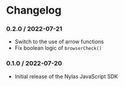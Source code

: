 # Changelog

### 0.2.0 / 2022-07-21
* Switch to the use of arrow functions
* Fix boolean logic of `browserCheck()`

### 0.1.0 / 2022-07-20
* Initial release of the Nylas JavaScript SDK